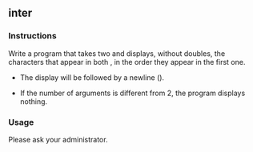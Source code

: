 ## inter

### Instructions

Write a program that takes two  and displays, without doubles, the characters that appear in both , in the order they appear in the first one.

- The display will be followed by a newline ().

- If the number of arguments is different from 2, the program displays nothing.

### Usage

Please ask your administrator.

